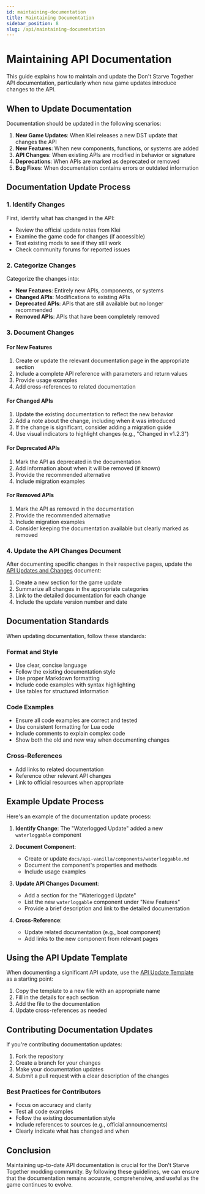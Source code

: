 ```yaml
---
id: maintaining-documentation
title: Maintaining Documentation
sidebar_position: 8
slug: /api/maintaining-documentation
---
```


# Maintaining API Documentation

This guide explains how to maintain and update the Don't Starve Together API documentation, particularly when new game updates introduce changes to the API.

## When to Update Documentation

Documentation should be updated in the following scenarios:

1. **New Game Updates**: When Klei releases a new DST update that changes the API
2. **New Features**: When new components, functions, or systems are added
3. **API Changes**: When existing APIs are modified in behavior or signature
4. **Deprecations**: When APIs are marked as deprecated or removed
5. **Bug Fixes**: When documentation contains errors or outdated information

## Documentation Update Process

### 1. Identify Changes

First, identify what has changed in the API:

- Review the official update notes from Klei
- Examine the game code for changes (if accessible)
- Test existing mods to see if they still work
- Check community forums for reported issues

### 2. Categorize Changes

Categorize the changes into:

- **New Features**: Entirely new APIs, components, or systems
- **Changed APIs**: Modifications to existing APIs
- **Deprecated APIs**: APIs that are still available but no longer recommended
- **Removed APIs**: APIs that have been completely removed

### 3. Document Changes

#### For New Features

1. Create or update the relevant documentation page in the appropriate section
2. Include a complete API reference with parameters and return values
3. Provide usage examples
4. Add cross-references to related documentation

#### For Changed APIs

1. Update the existing documentation to reflect the new behavior
2. Add a note about the change, including when it was introduced
3. If the change is significant, consider adding a migration guide
4. Use visual indicators to highlight changes (e.g., "Changed in v1.2.3")

#### For Deprecated APIs

1. Mark the API as deprecated in the documentation
2. Add information about when it will be removed (if known)
3. Provide the recommended alternative
4. Include migration examples

#### For Removed APIs

1. Mark the API as removed in the documentation
2. Provide the recommended alternative
3. Include migration examples
4. Consider keeping the documentation available but clearly marked as removed

### 4. Update the API Changes Document

After documenting specific changes in their respective pages, update the [API Updates and Changes](api-updates.md) document:

1. Create a new section for the game update
2. Summarize all changes in the appropriate categories
3. Link to the detailed documentation for each change
4. Include the update version number and date

## Documentation Standards

When updating documentation, follow these standards:

### Format and Style

- Use clear, concise language
- Follow the existing documentation style
- Use proper Markdown formatting
- Include code examples with syntax highlighting
- Use tables for structured information

### Code Examples

- Ensure all code examples are correct and tested
- Use consistent formatting for Lua code
- Include comments to explain complex code
- Show both the old and new way when documenting changes

### Cross-References

- Add links to related documentation
- Reference other relevant API changes
- Link to official resources when appropriate

## Example Update Process

Here's an example of the documentation update process:

1. **Identify Change**: The "Waterlogged Update" added a new `waterloggable` component

2. **Document Component**:
   - Create or update `docs/api-vanilla/components/waterloggable.md`
   - Document the component's properties and methods
   - Include usage examples

3. **Update API Changes Document**:
   - Add a section for the "Waterlogged Update"
   - List the new `waterloggable` component under "New Features"
   - Provide a brief description and link to the detailed documentation

4. **Cross-Reference**:
   - Update related documentation (e.g., boat component)
   - Add links to the new component from relevant pages

## Using the API Update Template

When documenting a significant API update, use the [API Update Template](api-update-template.md) as a starting point:

1. Copy the template to a new file with an appropriate name
2. Fill in the details for each section
3. Add the file to the documentation
4. Update cross-references as needed

## Contributing Documentation Updates

If you're contributing documentation updates:

1. Fork the repository
2. Create a branch for your changes
3. Make your documentation updates
4. Submit a pull request with a clear description of the changes

### Best Practices for Contributors

- Focus on accuracy and clarity
- Test all code examples
- Follow the existing documentation style
- Include references to sources (e.g., official announcements)
- Clearly indicate what has changed and when

## Conclusion

Maintaining up-to-date API documentation is crucial for the Don't Starve Together modding community. By following these guidelines, we can ensure that the documentation remains accurate, comprehensive, and useful as the game continues to evolve. 